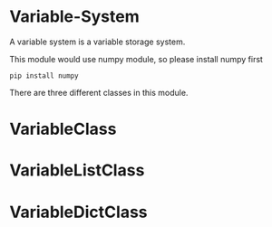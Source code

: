 # Variable-System
A variable system is a variable storage system. <br/>

This module would use numpy module, so please install numpy first<br/>

    pip install numpy
    
There are three different classes in this module.<br/>

# VariableClass<br/>

# VariableListClass<br/>

# VariableDictClass<br/>
